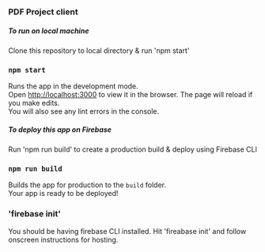 ### PDF Project client

##### To run on local machine

Clone this repository to local directory & run 'npm start'

### `npm start`

Runs the app in the development mode.\
Open [http://localhost:3000](http://localhost:3000) to view it in the browser.
The page will reload if you make edits.\
You will also see any lint errors in the console.

##### To deploy this app on Firebase

Run 'npm run build' to create a production build & deploy using Firebase CLI

### `npm run build`

Builds the app for production to the `build` folder.\
Your app is ready to be deployed!

### 'firebase init'

You should be having firebase CLI installed. Hit 'fireabase init' and follow onscreen instructions for hosting.
